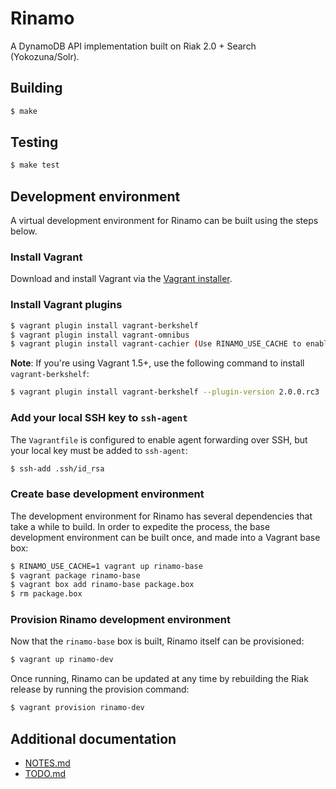 # Rinamo

A DynamoDB API implementation built on Riak 2.0 + Search (Yokozuna/Solr).

## Building

```bash
$ make
```

## Testing

```bash
$ make test
```

## Development environment

A virtual development environment for Rinamo can be built using the steps
below.

### Install Vagrant

Download and install Vagrant via the
[Vagrant installer](http://downloads.vagrantup.com/).

### Install Vagrant plugins

``` bash
$ vagrant plugin install vagrant-berkshelf
$ vagrant plugin install vagrant-omnibus
$ vagrant plugin install vagrant-cachier (Use RINAMO_USE_CACHE to enable)
```

**Note**: If you're using Vagrant 1.5+, use the following command to install
`vagrant-berkshelf`:

```bash
$ vagrant plugin install vagrant-berkshelf --plugin-version 2.0.0.rc3
```

### Add your local SSH key to `ssh-agent`

The `Vagrantfile` is configured to enable agent forwarding over SSH, but your
local key must be added to `ssh-agent`:

```bash
$ ssh-add .ssh/id_rsa
```

### Create base development environment

The development environment for Rinamo has several dependencies that take a
while to build. In order to expedite the process, the base development
environment can be built once, and made into a Vagrant base box:

```bash
$ RINAMO_USE_CACHE=1 vagrant up rinamo-base
$ vagrant package rinamo-base
$ vagrant box add rinamo-base package.box
$ rm package.box
```

### Provision Rinamo development environment

Now that the `rinamo-base` box is built, Rinamo itself can be provisioned:

```bash
$ vagrant up rinamo-dev
```

Once running, Rinamo can be updated at any time by rebuilding the Riak
release by running the provision command:

```bash
$ vagrant provision rinamo-dev
```

## Additional documentation

- [NOTES.md](src/NOTES.md)
- [TODO.md](src/TODO.md)
